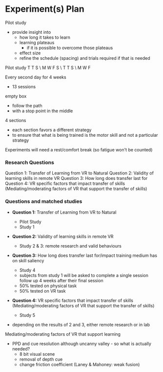 # Experiment(s) Plan

Pilot study
- provide insight into
    - how long it takes to learn
    - learning plateaus
        - if it is possible to overcome those plateaus
    - effect size
    - refine the schedule (spacing) and trials required if that is needed


Pilot study
T T S \ M W F S \ T T S \ M W F

Every second day for 4 weeks
- 13 sessions

empty box
- follow the path
- with a stop point in the middle

4 sections
- each section favors a different strategy
- to ensure that what is being trained is the motor skill and not a particular strategy



Experiments will need a rest/comfort break (so fatigue won't be counted)

### Research Questions
Question 1: Transfer of Learning from VR to Natural
Question 2: Validity of learning skills in remote VR
Question 3: How long does transfer last for
Question 4: VR specific factors that impact transfer of skills (Mediating/moderating factors of VR that support the transfer of skills)

### Questions and matched studies
- **Question 1:** Transfer of Learning from VR to Natural
   - Pilot Study
   - Study 1


- **Question 2:** Validity of learning skills in remote VR
    - Study 2 & 3: remote research and valid behaviours

- **Question 3:** How long does transfer last for/impact training medium has on skill saliency
    - Study 4
    - subjects from study 1 will be asked to complete a single session follow up 4 weeks after their final session
    - 50% tested on physical task
    - 50% tested on VR task

- **Question 4:** VR specific factors that impact transfer of skills (Mediating/moderating factors of VR that support the transfer of skills)
    -  Study 5
- depending on the results of 2 and 3, either remote research or in lab

Mediating/moderating factors of VR that support learning
- PPD and cue resolution although uncanny valley - so what is actually needed?
    - 8 bit visual scene
    - removal of depth cue
    - change friction coefficient (Laney & Mahoney: weak fusion)
